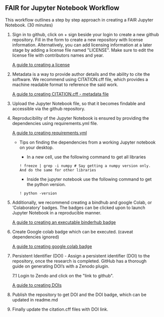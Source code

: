 ## FAIR for Jupyter Notebook Workflow

This workflow outlines a step by step approach in creating a FAIR Jupyter Notebook. (30 minutes)

1. Sign in to github, click on + sign beside your login to create a new github repository. Fill in the form to create a new repository with license information. Alternatively, you can add licensing information at a later stage by adding a license file named "LICENSE". Make sure to edit the license file with contributors names and year.  

    [A guide to creating a license](https://docs.github.com/en/communities/setting-up-your-project-for-healthy-contributions/adding-a-license-to-a-repository)
         
2. Metadata is a way to provide author details and the ability to cite the software. We recommend using CITATION.cff file, which provides a machine readable format to reference the said work.


    [A guide to creating CITATION.cff - metadata file](https://citation-file-format.github.io/)


3. Upload the Jupyter Notebook file, so that it becomes findable and accessible via the github repository.


4. Reproducibility of the Jupyter Notebook is ensured by providing the dependencies using requirements.yml file.    


    [A guide to creating requirements.yml](https://mybinder.readthedocs.io/en/latest/howto/languages.html)


    * Tips on finding the dependencies from a working Jupyter notebook on your desktop.
   
   
        * In a new cell, use the following command to get all libraries
        ~~~~
        ! freeze | grep -i numpy # Say getting a numpy version only. And do the same for other libraries
        ~~~~
         
        * Inside the jupyter notebook use the following command to get the python version.
        ~~~~
        ! python -version
        ~~~~

5. Additionally, we recommend creating a bindhub and google Colab, or ‘Colaboratory’ badges. The badges can be clicked upon to launch Jupyter Notebook in a reproducible manner.
   
    [A guide to creating an executable binderhub badge](https://mybinder.readthedocs.io/en/latest/introduction.html)

6. Create Google colab badge which can be executed. (caveat dependencies ignored)
   
    [A guide to creating google colab badge](https://colab.research.google.com/github/googlecolab/colabtools/blob/master/notebooks/colab-github-demo.ipynb#scrollTo=-pVhOfzLx9us)

7. Persistent Identifier (DOI) - Assign a persistent identifier (DOI) to the repository, once the research is completed. GitHub has a thorough guide on generating DOI’s with a Zenodo plugin.

    7.1 Login to Zendo and click on the "link to github".
         
    [A guide to creating DOIs](https://docs.github.com/en/repositories/archiving-a-github-repository/referencing-and-citing-content)

8. Publish the repository to get DOI and the DOI badge, which can be updated in readme.md

9. Finally update the citation.cff files with DOI link.
